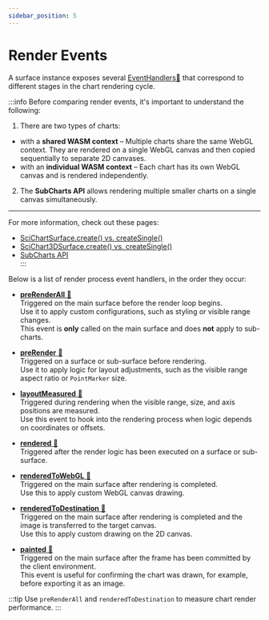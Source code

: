 ```yaml
---
sidebar_position: 5
---
```


# Render Events

A surface instance exposes several [EventHandlers:blue_book:](https://www.scichart.com/documentation/js/current/typedoc/classes/eventhandler.html) that correspond to different stages in the chart rendering cycle.

:::info
Before comparing render events, it's important to understand the following:

1. There are two types of charts:

- with a **shared WASM context** – Multiple charts share the same WebGL context. They are rendered on a single WebGL canvas and then copied sequentially to separate 2D canvases.
- with an **individual WASM context** – Each chart has its own WebGL canvas and is rendered independently.

2. The **SubCharts API** allows rendering multiple smaller charts on a single canvas simultaneously.

---

For more information, check out these pages:

- [SciChartSurface.create() vs. createSingle()](/2d-charts/surface/new-scichart-surface)
- [SciChart3DSurface.create() vs. createSingle()](/3d-charts/scichart-3d-basics/scichart-3d-surface-create-and-create-single)
- [SubCharts API](/2d-charts/subcharts-api/subcharts-api-overview)  
  :::

Below is a list of render process event handlers, in the order they occur:

- [**preRenderAll** :blue_book:](https://www.scichart.com/documentation/js/current/typedoc/classes/scichartsurface.html#prerenderall)  
  Triggered on the main surface before the render loop begins.  
  Use it to apply custom configurations, such as styling or visible range changes.  
  This event is **only** called on the main surface and does **not** apply to sub-charts.

- [**preRender** :blue_book:](https://www.scichart.com/documentation/js/current/typedoc/classes/scichartsurface.html#prerender)  
  Triggered on a surface or sub-surface before rendering.  
  Use it to apply logic for layout adjustments, such as the visible range aspect ratio or `PointMarker` size.

- [**layoutMeasured** :blue_book:](https://www.scichart.com/documentation/js/current/typedoc/classes/scichartsurfacebase.html#layoutmeasured)  
  Triggered during rendering when the visible range, size, and axis positions are measured.  
  Use this event to hook into the rendering process when logic depends on coordinates or offsets.

- [**rendered** :blue_book:](https://www.scichart.com/documentation/js/current/typedoc/classes/scichartsurfacebase.html#rendered)  
  Triggered after the render logic has been executed on a surface or sub-surface.

- [**renderedToWebGL** :blue_book:](https://www.scichart.com/documentation/js/current/typedoc/classes/scichartsurfacebase.html#renderedtowebgl)  
  Triggered on the main surface after rendering is completed.  
  Use this to apply custom WebGL canvas drawing.

- [**renderedToDestination** :blue_book:](https://www.scichart.com/documentation/js/current/typedoc/classes/scichartsurfacebase.html#renderedtodestination)  
  Triggered on the main surface after rendering is completed and the image is transferred to the target canvas.  
  Use this to apply custom drawing on the 2D canvas.

- [**painted** :blue_book:](https://www.scichart.com/documentation/js/current/typedoc/classes/scichartsurface.html#painted)  
  Triggered on the main surface after the frame has been committed by the client environment.  
  This event is useful for confirming the chart was drawn, for example, before exporting it as an image.

:::tip
Use `preRenderAll` and `renderedToDestination` to measure chart render performance.
:::

<!-- TODO: Add usage examples -->
